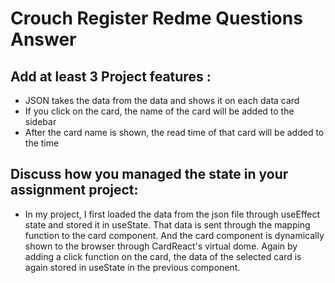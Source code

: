 # Crouch Register Redme Questions Answer

## Add at least 3 Project features :

 - JSON takes the data from the data and shows it on each data card
 - If you click on the card, the name of the card will be added to the sidebar
 - After the card name is shown, the read time of that card will be added to the time


## Discuss how you managed the state in your assignment project:

- In my project, I first loaded the data from the json file through useEffect state and stored it in useState. That data is sent through the mapping function to the card component. And the card component is dynamically shown to the browser through CardReact's virtual dome. Again by adding a click function on the card, the data of the selected card is again stored in useState in the previous component.


